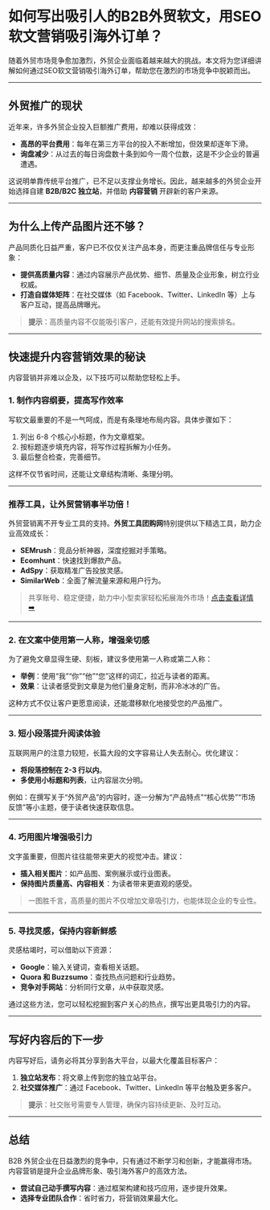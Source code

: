 # 如何写出吸引人的B2B外贸软文，用SEO软文营销吸引海外订单？

随着外贸市场竞争愈加激烈，外贸企业面临着越来越大的挑战。本文将为您详细讲解如何通过SEO软文营销吸引海外订单，帮助您在激烈的市场竞争中脱颖而出。

---

## 外贸推广的现状

近年来，许多外贸企业投入巨额推广费用，却难以获得成效：

- **高昂的平台费用**：每年在第三方平台的投入不断增加，但效果却逐年下滑。
- **询盘减少**：从过去的每日询盘数十条到如今一周个位数，这是不少企业的普遍遭遇。

这说明单靠传统平台推广，已不足以支撑业务增长。因此，越来越多的外贸企业开始选择自建 **B2B/B2C 独立站**，并借助 **内容营销** 开辟新的客户来源。

---

## 为什么上传产品图片还不够？

产品同质化日益严重，客户已不仅仅关注产品本身，而更注重品牌信任与专业形象：

- **提供高质量内容**：通过内容展示产品优势、细节、质量及企业形象，树立行业权威。
- **打造自媒体矩阵**：在社交媒体（如 Facebook、Twitter、LinkedIn 等）上与客户互动，提高品牌曝光。

> **提示**：高质量内容不仅能吸引客户，还能有效提升网站的搜索排名。

---

## 快速提升内容营销效果的秘诀

内容营销并非难以企及，以下技巧可以帮助您轻松上手。

### 1. 制作内容纲要，提高写作效率

写软文最重要的不是一气呵成，而是有条理地布局内容。具体步骤如下：

1. 列出 6-8 个核心小标题，作为文章框架。
2. 按标题逐步填充内容，将写作过程拆解为小任务。
3. 最后整合检查，完善细节。

这样不仅节省时间，还能让文章结构清晰、条理分明。

---

### **推荐工具，让外贸营销事半功倍！**

外贸营销离不开专业工具的支持。**外贸工具团购网**特别提供以下精选工具，助力企业高效成长：

- **SEMrush**：竞品分析神器，深度挖掘对手策略。
- **Ecomhunt**：快速找到爆款产品。
- **AdSpy**：获取精准广告投放灵感。
- **SimilarWeb**：全面了解流量来源和用户行为。

> 共享账号、稳定便捷，助力中小型卖家轻松拓展海外市场！[点击查看详情 ➡️](https://bit.ly/waimao518)

---

### 2. 在文案中使用第一人称，增强亲切感

为了避免文章显得生硬、刻板，建议多使用第一人称或第二人称：

- **举例**：使用“我”“你”“他”“您”这样的词汇，拉近与读者的距离。
- **效果**：让读者感受到文章是为他们量身定制，而非冷冰冰的广告。

这种方式不仅让客户更愿意阅读，还能潜移默化地接受您的产品推广。

---

### 3. 短小段落提升阅读体验

互联网用户的注意力较短，长篇大段的文字容易让人失去耐心。优化建议：

- **将段落控制在 2-3 行以内**。
- **多使用小标题和列表**，让内容层次分明。

例如：在撰写关于“外贸产品”的内容时，逐一分解为“产品特点”“核心优势”“市场反馈”等小主题，便于读者快速获取信息。

---

### 4. 巧用图片增强吸引力

文字虽重要，但图片往往能带来更大的视觉冲击。建议：

- **插入相关图片**：如产品图、案例展示或行业图表。
- **保持图片质量高、内容相关**：为读者带来更直观的感受。

> 一图胜千言，高质量的图片不仅增加文章吸引力，也能体现企业的专业性。

---

### 5. 寻找灵感，保持内容新鲜感

灵感枯竭时，可以借助以下资源：

- **Google**：输入关键词，查看相关话题。
- **Quora 和 Buzzsumo**：查找热点问题和行业趋势。
- **竞争对手网站**：分析同行文章，从中获取灵感。

通过这些方法，您可以轻松挖掘到客户关心的热点，撰写出更具吸引力的内容。


---

## 写好内容后的下一步

内容写好后，请务必将其分享到各大平台，以最大化覆盖目标客户：

1. **独立站发布**：将文章上传到您的独立站平台。
2. **社交媒体推广**：通过 Facebook、Twitter、LinkedIn 等平台触及更多客户。

> **提示**：社交账号需要专人管理，确保内容持续更新、及时互动。

---

## 总结

B2B 外贸企业在日益激烈的竞争中，只有通过不断学习和创新，才能赢得市场。内容营销是提升企业品牌形象、吸引海外客户的高效方法。

- **尝试自己动手撰写内容**：通过框架构建和技巧应用，逐步提升效果。
- **选择专业团队合作**：省时省力，将营销效果最大化。


